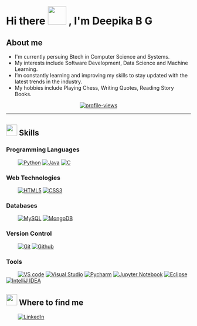 # Hi there <img style = "margin-bottom:-9px" src="https://em-content.zobj.net/source/microsoft-teams/337/waving-hand_1f44b.png" width ="50">&nbsp;, I'm Deepika B G

## About me

- I'm currently persuing Btech in Computer Science and Systems.
- My interests include Software Development, Data Science and Machine Learning.
- I’m constantly learning and improving my skills to stay updated with the latest trends in the industry.
- My hobbies include Playing Chess, Writing Quotes, Reading Story Books.

<div align="center">

[![profile-views](https://komarev.com/ghpvc/?username=deepikabg10&style=for-the-badge)](https://github.com/deepikabg10)

</div>

---

## <img style = "margin-bottom:-6px" src="https://em-content.zobj.net/source/animated-noto-color-emoji/356/direct-hit_1f3af.gif" width ="30">&nbsp;Skills

### Programming Languages

&emsp;&emsp;
[![Python](https://img.shields.io/badge/Python-3776AB?style=for-the-badge&logo=python&logoColor=white)](https://www.python.org/)
[![Java](https://img.shields.io/badge/Java-ED8B00?style=for-the-badge&logo=java&logoColor=white)](https://www.oracle.com/java/technologies/javase-downloads.html)
[![C](https://img.shields.io/badge/C-00599C?style=for-the-badge&logo=c&logoColor=white)](https://visualstudio.microsoft.com/vs/features/cplusplus/)

### Web Technologies

&emsp;&emsp;
[![HTML5](https://img.shields.io/badge/HTML5-E34F26?style=for-the-badge&logo=html5&logoColor=white)](https://developer.mozilla.org/en-US/docs/Web/Guide/HTML/HTML5)
[![CSS3](https://img.shields.io/badge/CSS3-264de4?style=for-the-badge&logo=css3&logoColor=white)](https://developer.mozilla.org/en-US/docs/Web/CSS)

### Databases

&emsp;&emsp;
[![MySQL](https://img.shields.io/badge/mysql-4479A1?style=for-the-badge&logo=mysql&logoColor=white)](https://www.mysql.com/)
[![MongoDB](https://img.shields.io/badge/mongodb-47A248?style=for-the-badge&logo=mongodb&logoColor=white)](https://www.mongodb.com/)

### Version Control

&emsp;&emsp;
[![Git](https://img.shields.io/badge/git-F05032?style=for-the-badge&logo=git&logoColor=white)](https://git-scm.com/)
[![Github](https://img.shields.io/badge/github-181717?style=for-the-badge&logo=github&logoColor=white)](https://github.com/)

### Tools

&emsp;&emsp;
[![VS code](https://img.shields.io/badge/vs_code-007ACC?style=for-the-badge&logo=visualstudiocode&logoColor=white)](https://code.visualstudio.com/)
[![Visual Studio](https://img.shields.io/badge/Visual_Studio-5C2D91?style=for-the-badge&logo=visualstudio)](https://visualstudio.microsoft.com/downloads/)
[![Pycharm](https://img.shields.io/badge/Pycharm-000000?style=for-the-badge&logo=pycharm&logoColor=white)](https://www.jetbrains.com/pycharm/)
[![Jupyter Notebook](https://img.shields.io/badge/jupyter-F37626?style=for-the-badge&logo=jupyter&logoColor=white)](https://jupyter.org/)
[![Eclipse](https://img.shields.io/badge/eclipse-2C2255?style=for-the-badge&logo=eclipseide&logoColor=white)](https://www.eclipse.org/)
[![IntelliJ IDEA](https://img.shields.io/badge/intellij_idea-000000?style=for-the-badge&logo=intellijidea&logoColor=white)](https://www.jetbrains.com/idea/)

## <img style = "margin-bottom:-9px" src="https://em-content.zobj.net/source/microsoft-teams/363/magnifying-glass-tilted-right_1f50e.png" width ="30">&nbsp;Where to find me

&emsp;&emsp;
[![LinkedIn](https://img.shields.io/badge/LinkedIn-0077B5?style=flat-square&logo=linkedin&logoColor=white)](https://www.linkedin.com/in/deepika-b-g-219a13225)

<span style="float:right"></span>
